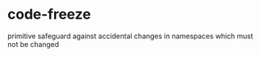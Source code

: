 # code-freeze
primitive safeguard against accidental changes in namespaces which must not be changed
